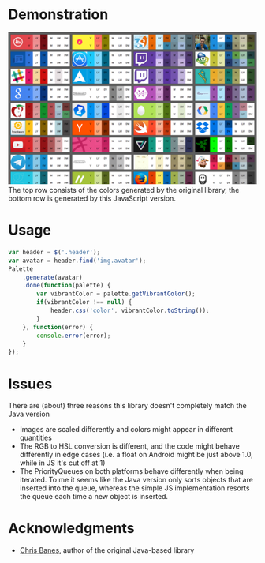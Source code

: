 Demonstration
=============
![Demonstration](sample.png)
The top row consists of the colors generated by the original library, the bottom row is generated by this JavaScript version.

Usage
=====
```js
var header = $('.header');
var avatar = header.find('img.avatar');
Palette
    .generate(avatar)
    .done(function(palette) {
        var vibrantColor = palette.getVibrantColor();
        if(vibrantColor !== null) {
            header.css('color', vibrantColor.toString());
        }
    }, function(error) {
        console.error(error);
    }
});
```

Issues
======
There are (about) three reasons this library doesn't completely match the Java version
- Images are scaled differently and colors might appear in different quantities
- The RGB to HSL conversion is different, and the code might behave differently in edge cases (i.e. a float on Android might be just above 1.0, while in JS it's cut off at 1)
- The PriorityQueues on both platforms behave differently when being iterated. To me it seems like the Java version only sorts objects that are inserted into the queue, whereas the simple JS implementation resorts the queue each time a new object is inserted.

Acknowledgments
===============
 - [Chris Banes](https://github.com/chrisbanes), author of the original Java-based library
